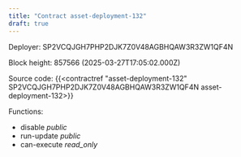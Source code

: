```yaml
---
title: "Contract asset-deployment-132"
draft: true
---
```

Deployer: SP2VCQJGH7PHP2DJK7Z0V48AGBHQAW3R3ZW1QF4N


 



Block height: 857566 (2025-03-27T17:05:02.000Z)

Source code: {{<contractref "asset-deployment-132" SP2VCQJGH7PHP2DJK7Z0V48AGBHQAW3R3ZW1QF4N asset-deployment-132>}}

Functions:

* disable _public_
* run-update _public_
* can-execute _read_only_
